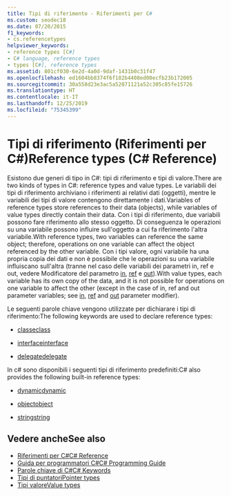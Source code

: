 ```yaml
---
title: Tipi di riferimento - Riferimenti per C#
ms.custom: seodec18
ms.date: 07/20/2015
f1_keywords:
- cs.referencetypes
helpviewer_keywords:
- reference types [C#]
- C# language, reference types
- types [C#], reference types
ms.assetid: 801cf030-6e2d-4a0d-9daf-1431b0c31f47
ms.openlocfilehash: ed1604bb8374f6f182b4408ed00ecfb23b172005
ms.sourcegitcommit: 30a558d23e3ac5a52071121a52c305c85fe15726
ms.translationtype: HT
ms.contentlocale: it-IT
ms.lasthandoff: 12/25/2019
ms.locfileid: "75345399"
---
```

# <a name="reference-types-c-reference"></a><span data-ttu-id="2d40e-102">Tipi di riferimento (Riferimenti per C#)</span><span class="sxs-lookup"><span data-stu-id="2d40e-102">Reference types (C# Reference)</span></span>

<span data-ttu-id="2d40e-103">Esistono due generi di tipo in C#: tipi di riferimento e tipi di valore.</span><span class="sxs-lookup"><span data-stu-id="2d40e-103">There are two kinds of types in C#: reference types and value types.</span></span> <span data-ttu-id="2d40e-104">Le variabili dei tipi di riferimento archiviano i riferimenti ai relativi dati (oggetti), mentre le variabili dei tipi di valore contengono direttamente i dati.</span><span class="sxs-lookup"><span data-stu-id="2d40e-104">Variables of reference types store references to their data (objects), while variables of value types directly contain their data.</span></span> <span data-ttu-id="2d40e-105">Con i tipi di riferimento, due variabili possono fare riferimento allo stesso oggetto. Di conseguenza le operazioni su una variabile possono influire sull'oggetto a cui fa riferimento l'altra variabile.</span><span class="sxs-lookup"><span data-stu-id="2d40e-105">With reference types, two variables can reference the same object; therefore, operations on one variable can affect the object referenced by the other variable.</span></span> <span data-ttu-id="2d40e-106">Con i tipi valore, ogni variabile ha una propria copia dei dati e non è possibile che le operazioni su una variabile influiscano sull'altra (tranne nel caso delle variabili dei parametri in, ref e out, vedere Modificatore del parametro [in](in-parameter-modifier.md), [ref](ref.md) e [out](out-parameter-modifier.md)).</span><span class="sxs-lookup"><span data-stu-id="2d40e-106">With value types, each variable has its own copy of the data, and it is not possible for operations on one variable to affect the other (except in the case of in, ref and out parameter variables; see [in](in-parameter-modifier.md), [ref](ref.md) and [out](out-parameter-modifier.md) parameter modifier).</span></span>

 <span data-ttu-id="2d40e-107">Le seguenti parole chiave vengono utilizzate per dichiarare i tipi di riferimento:</span><span class="sxs-lookup"><span data-stu-id="2d40e-107">The following keywords are used to declare reference types:</span></span>

- [<span data-ttu-id="2d40e-108">classe</span><span class="sxs-lookup"><span data-stu-id="2d40e-108">class</span></span>](class.md)

- [<span data-ttu-id="2d40e-109">interface</span><span class="sxs-lookup"><span data-stu-id="2d40e-109">interface</span></span>](interface.md)

- [<span data-ttu-id="2d40e-110">delegate</span><span class="sxs-lookup"><span data-stu-id="2d40e-110">delegate</span></span>](../builtin-types/reference-types.md)

 <span data-ttu-id="2d40e-111">In c# sono disponibili i seguenti tipi di riferimento predefiniti:</span><span class="sxs-lookup"><span data-stu-id="2d40e-111">C# also provides the following built-in reference types:</span></span>

- [<span data-ttu-id="2d40e-112">dynamic</span><span class="sxs-lookup"><span data-stu-id="2d40e-112">dynamic</span></span>](../builtin-types/reference-types.md)

- [<span data-ttu-id="2d40e-113">object</span><span class="sxs-lookup"><span data-stu-id="2d40e-113">object</span></span>](../builtin-types/reference-types.md)

- [<span data-ttu-id="2d40e-114">string</span><span class="sxs-lookup"><span data-stu-id="2d40e-114">string</span></span>](../builtin-types/reference-types.md)

## <a name="see-also"></a><span data-ttu-id="2d40e-115">Vedere anche</span><span class="sxs-lookup"><span data-stu-id="2d40e-115">See also</span></span>

- [<span data-ttu-id="2d40e-116">Riferimenti per C#</span><span class="sxs-lookup"><span data-stu-id="2d40e-116">C# Reference</span></span>](../index.md)
- [<span data-ttu-id="2d40e-117">Guida per programmatori C#</span><span class="sxs-lookup"><span data-stu-id="2d40e-117">C# Programming Guide</span></span>](../../programming-guide/index.md)
- [<span data-ttu-id="2d40e-118">Parole chiave di C#</span><span class="sxs-lookup"><span data-stu-id="2d40e-118">C# Keywords</span></span>](index.md)
- [<span data-ttu-id="2d40e-119">Tipi di puntatori</span><span class="sxs-lookup"><span data-stu-id="2d40e-119">Pointer types</span></span>](../../programming-guide/unsafe-code-pointers/pointer-types.md)
- [<span data-ttu-id="2d40e-120">Tipi valore</span><span class="sxs-lookup"><span data-stu-id="2d40e-120">Value types</span></span>](value-types.md)
